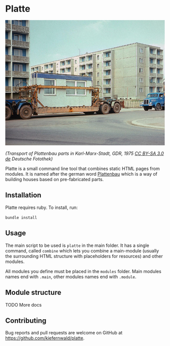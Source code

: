 # Platte

![Plattenbau](pic.jpg)

*(Transport of Plattenbau parts in Karl-Marx-Stadt, GDR, 1975 [CC BY-SA 3.0 de](https://creativecommons.org/licenses/by-sa/3.0/de/deed.en) Deutsche Fotothek)*

Platte is a small command line tool that combines static HTML pages from modules. It is named after the german word [Plattenbau](https://en.wikipedia.org/wiki/Plattenbau) which is a way of building houses based on pre-fabricated parts.

## Installation

Platte requires ruby. To install, run:

`bundle install`

## Usage

The main script to be used is `platte` in the main folder. It has a single command, called `combine` which lets you combine a main-module (usually the surrounding HTML structure with placeholders for resources) and other modules.

All modules you define must be placed in the `modules` folder. Main modules names end with `.main`, other modules names end with `.module`.

## Module structure

TODO More docs

## Contributing

Bug reports and pull requests are welcome on GitHub at https://github.com/kiefernwald/platte.
